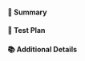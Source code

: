 #### :book: Summary

<!-- Provide a summary of your changes. Pleas describe the why and not how. -->

#### :bookmark_tabs: Test Plan

<!-- For major changes don't forget to write your tests. -->

#### :books: Additional Details

<!-- A place for additional details. -->
